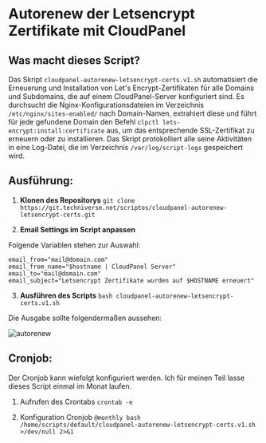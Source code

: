 # Autorenew der Letsencrypt Zertifikate mit CloudPanel

## Was macht dieses Script?

Das Skript `cloudpanel-autorenew-letsencrypt-certs.v1.sh` automatisiert die Erneuerung und Installation von Let's Encrypt-Zertifikaten für alle Domains und Subdomains, die auf einem CloudPanel-Server konfiguriert sind. Es durchsucht die Nginx-Konfigurationsdateien im Verzeichnis `/etc/nginx/sites-enabled/` nach Domain-Namen, extrahiert diese und führt für jede gefundene Domain den Befehl `clpctl lets-encrypt:install:certificate` aus, um das entsprechende SSL-Zertifikat zu erneuern oder zu installieren. Das Skript protokolliert alle seine Aktivitäten in eine Log-Datei, die im Verzeichnis `/var/log/script-logs` gespeichert wird.

## Ausführung:

1. **Klonen des Repositorys**
`git clone https://git.techniverse.net/scriptos/cloudpanel-autorenew-letsencrypt-certs.git`

2. **Email Settings im Script anpassen**

Folgende Variablen stehen zur Auswahl:
```
email_from="mail@domain.com"
email_from_name="$hostname | CloudPanel Server"
email_to="mail@domain.com"
email_subject="Letsencrypt Zertifikate wurden auf $HOSTNAME erneuert"
```

3. **Ausführen des Scripts**
`bash cloudpanel-autorenew-letsencrypt-certs.v1.sh`

Die Ausgabe sollte folgendermaßen aussehen:

![autorenew](https://git.techniverse.net/scriptos/cloudpanel-autorenew-letsencrypt-certs/raw/branch/main/assets/autorenew1.png)

## Cronjob:

Der Cronjob kann wiefolgt konfiguriert werden.
Ich für meinen Teil lasse dieses Script einmal im Monat laufen.

1. Aufrufen des Crontabs
`crontab -e`

2. Konfiguration Cronjob
`@monthly bash /home/scripts/default/cloudpanel-autorenew-letsencrypt-certs.v1.sh >/dev/null 2>&1`
